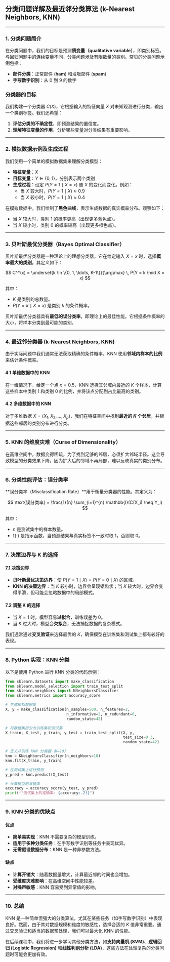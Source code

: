 ## **分类问题详解及最近邻分类算法 (k-Nearest Neighbors, KNN)**

---

### **1. 分类问题简介**

在分类问题中，我们的目标是预测**质变量（qualitative variable）**，即类别标签。与回归问题中的连续变量不同，分类问题涉及有限数量的类别。常见的分类问题示例包括：
- **邮件分类**：正常邮件 (**ham**) 和垃圾邮件 (**spam**)
- **手写数字识别**：从 0 到 9 的数字

### **分类器的目标**
我们构建一个分类器 $C(X)$，它根据输入的特征向量 $X$ 对未知观测进行分类，输出一个类别标签。我们还希望：
1. **评估分类的不确定性**，即预测结果的置信度。
2. **理解特征变量的作用**，分析哪些变量对分类结果有重要影响。

---

### **2. 模拟数据示例及生成过程**

我们使用一个简单的模拟数据集来理解分类模型：
- **特征变量**：$X$
- **目标变量**：$Y \in \{0, 1\}$，分别表示两个类别
- **生成过程**：设定 $P(Y=1 \mid X=x)$ 随 $X$ 的变化而变化。例如：
  - 当 $X$ 较大时，$P(Y=1 \mid X) \approx 0.9$
  - 当 $X$ 较小时，$P(Y=1 \mid X) \approx 0.4$

在模拟数据中，我们绘制了**黑色曲线**，表示生成数据的真实概率分布。观察如下：
- 当 $X$ 较大时，类别 1 的概率更高（出现更多蓝色点）。
- 当 $X$ 较小时，类别 0 的概率较高（出现更多橙色点）。

---

### **3. 贝叶斯最优分类器（Bayes Optimal Classifier）**

贝叶斯最优分类器是一种理论上的理想分类器，它在给定输入 $X=x$ 时，选择**概率最大的类别**。其定义如下：

$$
C^*(x) = \underset{k \in \{0, 1, \ldots, K-1\}}{\arg\max} \, P(Y = k \mid X = x)
$$

其中：
- $K$ 是类别的总数量。
- $P(Y=k \mid X=x)$ 是类别 $k$ 的条件概率。

贝叶斯最优分类器具有**最低的误分类率**，即理论上的最佳性能。它根据条件概率的大小，将样本分类到最可能的类别。

---

### **4. 最近邻分类器 (k-Nearest Neighbors, KNN)**

由于实际问题中我们通常无法获取精确的条件概率，KNN 使用**邻域内样本的比例**来估计条件概率。

#### **4.1 单维数据中的 KNN**
在一维情况下，给定一个点 $x=0.5$，KNN 选择其邻域内最近的 $K$ 个样本，计算这些样本中类别 1 和类别 0 的比例，并将该点分配到占比最高的类别。

#### **4.2 多维数据中的 KNN**
对于多维数据 $X = (X_1, X_2, \dots, X_p)$，我们在特征空间中找到**最近的 $K$ 个邻居**，并根据这些邻居的类别分布进行分类。

---

### **5. KNN 的维度灾难（Curse of Dimensionality）**

在高维空间中，数据变得稀疏，为了找到足够的邻居，必须扩大邻域半径。这会导致模型的分类效果下降，因为扩大后的邻域不再局部，难以反映真实的类别分布。

---

### **6. 分类性能评估：误分类率**

**误分类率（Misclassification Rate）**用于衡量分类器的性能。其定义为：

$$
\text{误分类率} = \frac{1}{n} \sum_{i=1}^{n} \mathbb{I}(C(X_i) \neq Y_i)
$$

其中：
- $n$ 是测试集中的样本数量。
- $\mathbb{I}(\cdot)$ 是指示函数，当预测结果与真实标签不一致时取 1，否则取 0。

---

### **7. 决策边界与 K 的选择**

#### **7.1 决策边界**
- **贝叶斯最优决策边界**：使 $P(Y=1 \mid X) = P(Y=0 \mid X)$ 的区域。
- **KNN 的决策边界**：当 $K$ 较小时，边界会呈现锯齿状；当 $K$ 较大时，边界会变得平滑，但可能会忽略数据中的局部模式。

#### **7.2 调整 K 的选择**
- 当 $K=1$ 时，模型容易**过拟合**，训练误差为 0。
- 当 $K$ 过大时，模型会**欠拟合**，无法捕捉数据的复杂模式。

我们通常通过**交叉验证**来选择最优的 $K$，确保模型在训练集和测试集上都有较好的表现。

---

### **8. Python 实现：KNN 分类**

以下是使用 Python 进行 KNN 分类的代码示例：

```python
from sklearn.datasets import make_classification
from sklearn.model_selection import train_test_split
from sklearn.neighbors import KNeighborsClassifier
from sklearn.metrics import accuracy_score

# 生成模拟数据集
X, y = make_classification(n_samples=500, n_features=2, 
                           n_informative=2, n_redundant=0, 
                           random_state=42)

# 将数据集拆分为训练集和测试集
X_train, X_test, y_train, y_test = train_test_split(X, y, 
                                                    test_size=0.3, 
                                                    random_state=42)

# 定义并训练 KNN 分类器（K=10）
knn = KNeighborsClassifier(n_neighbors=10)
knn.fit(X_train, y_train)

# 在测试集上进行预测
y_pred = knn.predict(X_test)

# 计算模型的准确率
accuracy = accuracy_score(y_test, y_pred)
print(f"测试集上的准确率: {accuracy:.2f}")
```

---

### **9. KNN 分类的优缺点**

#### **优点**
- **简单易实现**：KNN 不需要复杂的模型训练。
- **适用于多种分类任务**：在手写数字识别等任务中表现优异。
- **无需假设数据分布**：KNN 是一种非参数方法。

#### **缺点**
- **计算开销大**：随着数据量增大，计算最近邻的时间也会增加。
- **受维度灾难影响**：在高维空间中性能较差。
- **对噪声敏感**：KNN 容易受到异常值的影响。

---

### **10. 总结**

KNN 是一种简单但强大的分类算法，尤其在某些任务（如手写数字识别）中表现良好。然而，由于其对数据规模和维度的敏感性，选择合适的 $K$ 值非常重要。通过交叉验证和适当的数据预处理，我们可以最大化 KNN 的性能。

在后续课程中，我们将进一步学习其他分类方法，如**支持向量机 (SVM)**、**逻辑回归 (Logistic Regression)** 和**线性判别分析 (LDA)**，这些方法在处理复杂的分类问题时可能会更加有效。